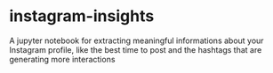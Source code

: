 # instagram-insights
A jupyter notebook for extracting meaningful informations about your Instagram profile, like the best time to post  and the hashtags that are generating more interactions
